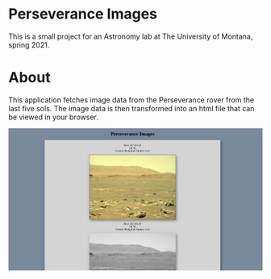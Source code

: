 # Perseverance Images
This is a small project for an Astronomy lab at The University of Montana, spring 2021.

# About
This application fetches image data from the Perseverance rover from the last five sols. The image data is then transformed into an html file that can be viewed in your browser.

![screenshot of project](https://raw.githubusercontent.com/robDevs/perseverance_images/main/screenshot.png)

